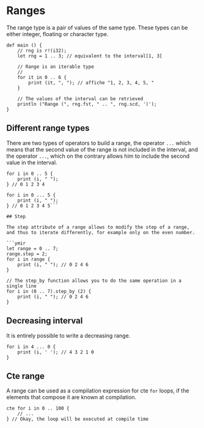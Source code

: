 # Ranges

The range type is a pair of values of the same type. These types can be either integer, floating or character type.

```ymir
def main () {
    // rng is r!(i32);
    let rng = 1 .. 3; // equivalent to the interval[1, 3[

    // Range is an iterable type 
    // 
    for it in 0 .. 6 {
        print (it, ", "); // affiche "1, 2, 3, 4, 5, "
    }

    // The values of the interval can be retrieved
    println ("Range (", rng.fst, " .. ", rng.scd, ')');        
}
```

## Different range types

There are two types of operators to build a range, the operator `...` which means that the second value of the range is not included in the interval, and the operator `...`, which on the contrary allows him to include the second value in the interval.


```ymir
for i in 0 .. 5 {
	print (i, " "); 
} // 0 1 2 3 4

for i in 0 ... 5 {
	print (i, " ");
} // 0 1 2 3 4 5```

## Step 

The step attribute of a range allows to modify the step of a range, and thus to iterate differently, for example only on the even number.

```ymir
let range = 0 .. 7; 
range.step = 2;
for i in range {
	print (i, " "); // 0 2 4 6
}

// The step_by function allows you to do the same operation in a single line
for i in (0 .. 7).step_by (2) {
	print (i, " "); // 0 2 4 6
}
```

## Decreasing interval 

It is entirely possible to write a decreasing range.

```ymir
for i in 4 ... 0 {
	print (i, ' '); // 4 3 2 1 0
}
```

## Cte range

A range can be used as a compilation expression for cte `for` loops, if the elements that compose it are known at compilation.

```ymir
cte for i in 0 .. 100 {
	// ... 
} // Okay, the loop will be executed at compile time
```
